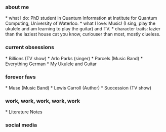 <h3> about me </h3>
* what I do: PhD student in Quantum Information at Institute for Quantum Computing, University of Waterloo.
* what I love: Music! (I sing, play the ukulele and am learning to play the guitar) and TV.
* character traits: lazier than the laziest house cat you know, curiouser than most, mostly clueless.

<h3> current obsessions </h3>
* Billions (TV show)
* Arlo Parks (singer)
* Parcels (Music Band)
* Everything German
* My Ukulele and Guitar

<h3> forever favs </h3>
* Muse (Music Band)
* Lewis Carroll (Author)
* Succession (TV show)

<h3> work, work, work, work, work </h3>
* Literature Notes

<h3> social media </h3>
